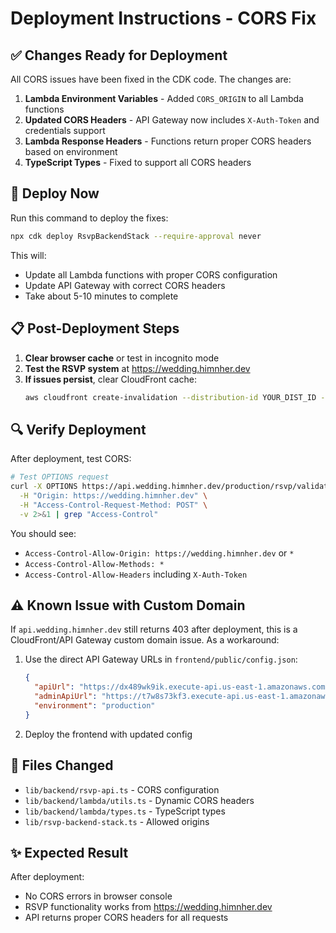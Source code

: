 # Deployment Instructions - CORS Fix

## ✅ Changes Ready for Deployment

All CORS issues have been fixed in the CDK code. The changes are:

1. **Lambda Environment Variables** - Added `CORS_ORIGIN` to all Lambda functions
2. **Updated CORS Headers** - API Gateway now includes `X-Auth-Token` and credentials support
3. **Lambda Response Headers** - Functions return proper CORS headers based on environment
4. **TypeScript Types** - Fixed to support all CORS headers

## 🚀 Deploy Now

Run this command to deploy the fixes:

```bash
npx cdk deploy RsvpBackendStack --require-approval never
```

This will:
- Update all Lambda functions with proper CORS configuration
- Update API Gateway with correct CORS headers
- Take about 5-10 minutes to complete

## 📋 Post-Deployment Steps

1. **Clear browser cache** or test in incognito mode
2. **Test the RSVP system** at https://wedding.himnher.dev
3. **If issues persist**, clear CloudFront cache:
   ```bash
   aws cloudfront create-invalidation --distribution-id YOUR_DIST_ID --paths "/*"
   ```

## 🔍 Verify Deployment

After deployment, test CORS:

```bash
# Test OPTIONS request
curl -X OPTIONS https://api.wedding.himnher.dev/production/rsvp/validate \
  -H "Origin: https://wedding.himnher.dev" \
  -H "Access-Control-Request-Method: POST" \
  -v 2>&1 | grep "Access-Control"
```

You should see:
- `Access-Control-Allow-Origin: https://wedding.himnher.dev` or `*`
- `Access-Control-Allow-Methods: *`
- `Access-Control-Allow-Headers` including `X-Auth-Token`

## ⚠️ Known Issue with Custom Domain

If `api.wedding.himnher.dev` still returns 403 after deployment, this is a CloudFront/API Gateway custom domain issue. As a workaround:

1. Use the direct API Gateway URLs in `frontend/public/config.json`:
   ```json
   {
     "apiUrl": "https://dx489wk9ik.execute-api.us-east-1.amazonaws.com/production/",
     "adminApiUrl": "https://t7w8s73kf3.execute-api.us-east-1.amazonaws.com/prod/",
     "environment": "production"
   }
   ```

2. Deploy the frontend with updated config

## 📁 Files Changed

- `lib/backend/rsvp-api.ts` - CORS configuration
- `lib/backend/lambda/utils.ts` - Dynamic CORS headers
- `lib/backend/lambda/types.ts` - TypeScript types
- `lib/rsvp-backend-stack.ts` - Allowed origins

## ✨ Expected Result

After deployment:
- No CORS errors in browser console
- RSVP functionality works from https://wedding.himnher.dev
- API returns proper CORS headers for all requests